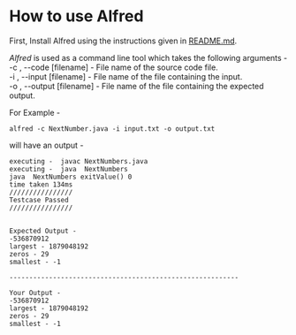 # How to use Alfred

First, Install Alfred using the instructions given in [README.md](https://github.com/nkg447/Alfred/blob/master/README.md).

*Alfred* is used as a command line tool which takes the following arguments - <br />
-c , --code [filename] - File name of the source code file.<br />
-i , --input [filename] - File name of the file containing the input.<br />
-o , --output [filename] - File name of the file containing the expected output.<br />

For Example - 
```
alfred -c NextNumber.java -i input.txt -o output.txt
```
will have an output - 
```
executing -  javac NextNumbers.java
executing -  java  NextNumbers
java  NextNumbers exitValue() 0
time taken 134ms
////////////////
Testcase Passed
////////////////


Expected Output - 
-536870912
largest - 1879048192
zeros - 29
smallest - -1

----------------------------------------------------------

Your Output - 
-536870912
largest - 1879048192
zeros - 29
smallest - -1
```
